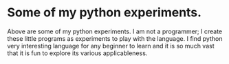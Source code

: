 # Some of my python experiments.
Above are some of my python experiments.  I am not a programmer; I create these little programs as experiments to play with the language. I find python very interesting language for any beginner to learn and it is so much vast that it is fun to explore its various applicableness.
